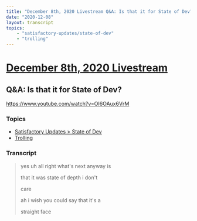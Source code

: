 ```yaml
---
title: "December 8th, 2020 Livestream Q&A: Is that it for State of Dev?"
date: "2020-12-08"
layout: transcript
topics:
    - "satisfactory-updates/state-of-dev"
    - "trolling"
---
```

# [December 8th, 2020 Livestream](../2020-12-08.md)
## Q&A: Is that it for State of Dev?
https://www.youtube.com/watch?v=OI6OAux6VrM

### Topics
* [Satisfactory Updates > State of Dev](../topics/satisfactory-updates/state-of-dev.md)
* [Trolling](../topics/trolling.md)

### Transcript

> yes uh all right what's next anyway is
>
> that it was state of depth i don't
>
> care
>
> ah i wish you could say that it's a
>
> straight face
